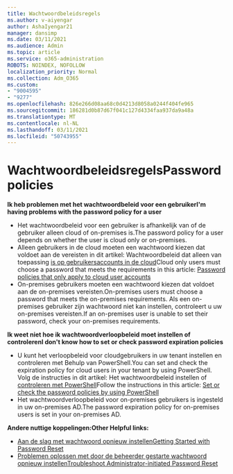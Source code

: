 ```yaml
---
title: Wachtwoordbeleidsregels
ms.author: v-aiyengar
author: AshaIyengar21
manager: dansimp
ms.date: 03/11/2021
ms.audience: Admin
ms.topic: article
ms.service: o365-administration
ROBOTS: NOINDEX, NOFOLLOW
localization_priority: Normal
ms.collection: Adm_O365
ms.custom:
- "9004595"
- "9277"
ms.openlocfilehash: 826e266d08aa68c0d4213d8058a0244f404fe965
ms.sourcegitcommit: 186281d0b87d67f041c127d4334faa937da9a48a
ms.translationtype: MT
ms.contentlocale: nl-NL
ms.lasthandoff: 03/11/2021
ms.locfileid: "50743955"
---
```

# <a name="password-policies"></a><span data-ttu-id="e0ef0-102">Wachtwoordbeleidsregels</span><span class="sxs-lookup"><span data-stu-id="e0ef0-102">Password policies</span></span>

<span data-ttu-id="e0ef0-103">**Ik heb problemen met het wachtwoordbeleid voor een gebruiker**</span><span class="sxs-lookup"><span data-stu-id="e0ef0-103">**I'm having problems with the password policy for a user**</span></span>

- <span data-ttu-id="e0ef0-104">Het wachtwoordbeleid voor een gebruiker is afhankelijk van of de gebruiker alleen cloud of on-premises is.</span><span class="sxs-lookup"><span data-stu-id="e0ef0-104">The password policy for a user depends on whether the user is cloud only or on-premises.</span></span>
- <span data-ttu-id="e0ef0-105">Alleen gebruikers in de cloud moeten een wachtwoord kiezen dat voldoet aan de vereisten in dit artikel: Wachtwoordbeleid dat alleen van toepassing [is op gebruikersaccounts in de cloud](https://docs.microsoft.com/azure/active-directory/authentication/concept-sspr-policy?WT.mc_id=Portal-Microsoft_Azure_Support#password-policies-that-only-apply-to-cloud-user-accounts)</span><span class="sxs-lookup"><span data-stu-id="e0ef0-105">Cloud only users must choose a password that meets the requirements in this article: [Password policies that only apply to cloud user accounts](https://docs.microsoft.com/azure/active-directory/authentication/concept-sspr-policy?WT.mc_id=Portal-Microsoft_Azure_Support#password-policies-that-only-apply-to-cloud-user-accounts)</span></span>
- <span data-ttu-id="e0ef0-106">On-premises gebruikers moeten een wachtwoord kiezen dat voldoet aan de on-premises vereisten.</span><span class="sxs-lookup"><span data-stu-id="e0ef0-106">On-premises users must choose a password that meets the on-premises requirements.</span></span> <span data-ttu-id="e0ef0-107">Als een on-premises gebruiker zijn wachtwoord niet kan instellen, controleert u uw on-premises vereisten.</span><span class="sxs-lookup"><span data-stu-id="e0ef0-107">If an on-premises user is unable to set their password, check your on-premises requirements.</span></span>

<span data-ttu-id="e0ef0-108">**Ik weet niet hoe ik wachtwoordverloopbeleid moet instellen of controleren**</span><span class="sxs-lookup"><span data-stu-id="e0ef0-108">**I don't know how to set or check password expiration policies**</span></span>

- <span data-ttu-id="e0ef0-109">U kunt het verloopbeleid voor cloudgebruikers in uw tenant instellen en controleren met Behulp van PowerShell.</span><span class="sxs-lookup"><span data-stu-id="e0ef0-109">You can set and check the expiration policy for cloud users in your tenant by using PowerShell.</span></span> <span data-ttu-id="e0ef0-110">Volg de instructies in dit artikel: Het wachtwoordbeleid instellen of [controleren met PowerShell](https://docs.microsoft.com/azure/active-directory/authentication/concept-sspr-policy?WT.mc_id=Portal-Microsoft_Azure_Support#set-or-check-the-password-policies-by-using-powershell)</span><span class="sxs-lookup"><span data-stu-id="e0ef0-110">Follow the instructions in this article: [Set or check the password policies by using PowerShell](https://docs.microsoft.com/azure/active-directory/authentication/concept-sspr-policy?WT.mc_id=Portal-Microsoft_Azure_Support#set-or-check-the-password-policies-by-using-powershell)</span></span>
- <span data-ttu-id="e0ef0-111">Het wachtwoordverloopbeleid voor on-premises gebruikers is ingesteld in uw on-premises AD.</span><span class="sxs-lookup"><span data-stu-id="e0ef0-111">The password expiration policy for on-premises users is set in your on-premises AD.</span></span>

<span data-ttu-id="e0ef0-112">**Andere nuttige koppelingen:**</span><span class="sxs-lookup"><span data-stu-id="e0ef0-112">**Other Helpful links:**</span></span>
- [<span data-ttu-id="e0ef0-113">Aan de slag met wachtwoord opnieuw instellen</span><span class="sxs-lookup"><span data-stu-id="e0ef0-113">Getting Started with Password Reset</span></span>](https://docs.microsoft.com/azure/active-directory/authentication/concept-sspr-policy?WT.mc_id=Portal-Microsoft_Azure_Support#set-or-check-the-password-policies-by-using-powershell)
- [<span data-ttu-id="e0ef0-114">Problemen oplossen met door de beheerder gestarte wachtwoord opnieuw instellen</span><span class="sxs-lookup"><span data-stu-id="e0ef0-114">Troubleshoot Administrator-initiated Password Reset</span></span>](https://docs.microsoft.com/azure/active-directory/active-directory-passwords-troubleshoot?WT.mc_id=Portal-Microsoft_Azure_Support#troubleshoot-the-password-reset-portal)
